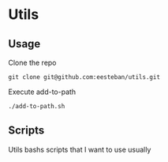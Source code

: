 # Utils

## Usage

Clone the repo

`git clone git@github.com:eesteban/utils.git`

Execute add-to-path

`./add-to-path.sh`

## Scripts

Utils bashs scripts that I want to use usually